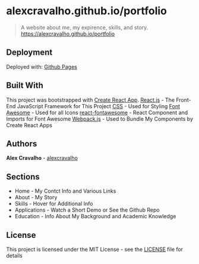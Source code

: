 # alexcravalho.github.io/portfolio

> A website about me, my expirence, skills, and story. https://alexcravalho.github.io/portfolio

## Deployment
Deployed with: [Github Pages](https://pages.github.com/)

## Built With
This project was bootstrapped with [Create React App](https://github.com/facebook/create-react-app).
[React.js](https://reactjs.org/) - The Front-End JavaScript Framework for This Project
[CSS](https://www.w3.org/Style/CSS/) - Used for Styling
[Font Awesome](https://fontawesome.com/) - Used for all Icons
[react-fontawesome](https://github.com/FortAwesome/react-fontawesome) - React Component and Imports for Font Awesome
[Webpack.js](https://webpack.js.org/) - Used to Bundle My Components by Create React Apps

## Authors
**Alex Cravalho** - [alexcravalho](https://github.com/alexcravalho)

## Sections
* Home - My Contct Info and Various Links
* About - My Story
* Skills - Hover for Additional Info
* Applications - Watch a Short Demo or See the Github Repo
* Education - Info About My Background and Academic Knowledge

## License
This project is licensed under the MIT License - see the [LICENSE](https://github.com/alexcravalho/portfolio/blob/master/LICENSE) file for details
